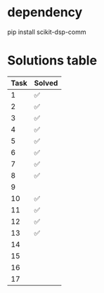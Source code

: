 # dependency
pip install scikit-dsp-comm

# Solutions table

| Task | Solved |
|------|----------|
|  1   | ✅ |
|  2   | ✅ |
|  3   | ✅ |
|  4   | ✅ |
|  5   | ✅ |
|  6   | ✅ |
|  7   | ✅ |
|  8   | ✅ |
|  9   ||
| 10   | ✅ |
| 11   | ✅ |
| 12   | ✅ |
| 13   | ✅ |
| 14   ||
| 15   ||
| 16   ||
| 17   ||
